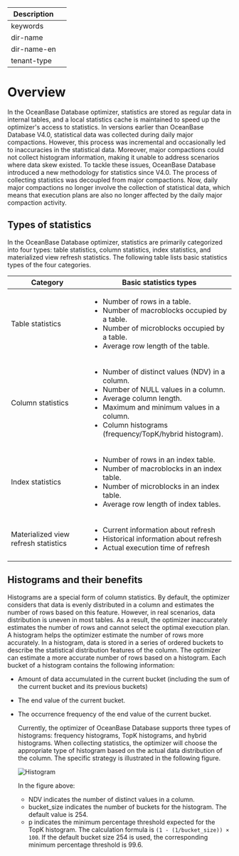 | Description   |                 |
|---------------|-----------------|
| keywords      |                 |
| dir-name      |                 |
| dir-name-en   |                 |
| tenant-type   |                 |

# Overview

In the OceanBase Database optimizer, statistics are stored as regular data in internal tables, and a local statistics cache is maintained to speed up the optimizer's access to statistics. In versions earlier than OceanBase Database V4.0, statistical data was collected during daily major compactions. However, this process was incremental and occasionally led to inaccuracies in the statistical data. Moreover, major compactions could not collect histogram information, making it unable to address scenarios where data skew existed. To tackle these issues, OceanBase Database introduced a new methodology for statistics since V4.0. The process of collecting statistics was decoupled from major compactions. Now, daily major compactions no longer involve the collection of statistical data, which means that execution plans are also no longer affected by the daily major compaction activity.

## Types of statistics

In the OceanBase Database optimizer, statistics are primarily categorized into four types: table statistics, column statistics, index statistics, and materialized view refresh statistics. The following table lists basic statistics types of the four categories.

| Category | Basic statistics types |
|---|---|
| Table statistics | <ul><li>Number of rows in a table.</li><li>Number of  macroblocks occupied by a table.</li><li>Number of microblocks occupied by a table.</li><li>Average row length of the table.</li></ul> |
| Column statistics | <ul><li>Number of distinct values (NDV) in a column.</li><li>Number of NULL values in a column.</li><li>Average column length.</li><li>Maximum and minimum values in a column.</li><li>Column histograms (frequency/TopK/hybrid histogram).</li></ul> |
| Index statistics | <ul><li>Number of rows in an index table.</li><li>Number of macroblocks in an index table.</li><li>Number of microblocks in an index table.</li><li>Average row length of index tables.</li></ul> |
| Materialized view refresh statistics | <ul><li>Current information about refresh</li><li>Historical information about refresh</li><li>Actual execution time of refresh |

## Histograms and their benefits

Histograms are a special form of column statistics. By default, the optimizer considers that data is evenly distributed in a column and estimates the number of rows based on this feature. However, in real scenarios, data distribution is uneven in most tables. As a result, the optimizer inaccurately estimates the number of rows and cannot select the optimal execution plan. A histogram helps the optimizer estimate the number of rows more accurately. In a histogram, data is stored in a series of ordered buckets to describe the statistical distribution features of the column. The optimizer can estimate a more accurate number of rows based on a histogram. Each bucket of a histogram contains the following information:

* Amount of data accumulated in the current bucket (including the sum of the current bucket and its previous buckets)
* The end value of the current bucket.
* The occurrence frequency of the end value of the current bucket.

   Currently, the optimizer of OceanBase Database supports three types of histograms: frequency histograms, TopK histograms, and hybrid histograms. When collecting statistics, the optimizer will choose the appropriate type of histogram based on the actual data distribution of the column. The specific strategy is illustrated in the following figure.

   ![Histogram](https://obbusiness-private.oss-cn-shanghai.aliyuncs.com/doc/img/observer-enterprise/V4.2.1/EN_US/600.manage/900.performance-tuning/histogram.png)

   In the figure above:

   * NDV indicates the number of distinct values in a column.
   * bucket_size indicates the number of buckets for the histogram. The default value is 254.
   * p indicates the minimum percentage threshold expected for the TopK histogram. The calculation formula is `(1 - (1/bucket_size)) × 100`. If the default bucket size 254 is used, the corresponding minimum percentage threshold is 99.6.
